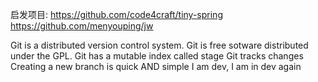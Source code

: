 启发项目:
  https://github.com/code4craft/tiny-spring
  https://github.com/menyouping/jw

Git is a distributed version control system.
Git is free sotware distributed under the GPL.
Git has a mutable index called stage
Git tracks changes
Creating a new branch is quick AND simple
I am dev, I am in dev again
